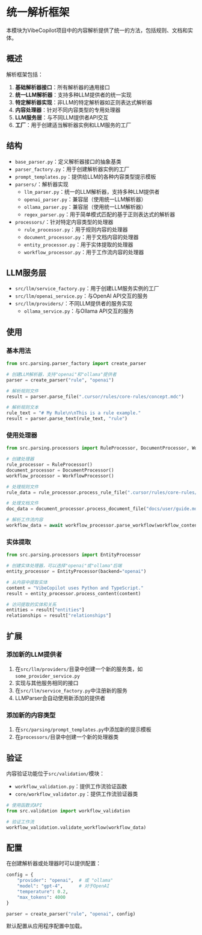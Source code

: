 # 统一解析框架

本模块为VibeCopilot项目中的内容解析提供了统一的方法，包括规则、文档和实体。

## 概述

解析框架包括：

1. **基础解析器接口**：所有解析器的通用接口
2. **统一LLM解析器**：支持多种LLM提供者的统一实现
3. **特定解析器实现**：非LLM的特定解析器如正则表达式解析器
4. **内容处理器**：针对不同内容类型的专用处理器
5. **LLM服务层**：与不同LLM提供者API交互
6. **工厂**：用于创建适当解析器实例和LLM服务的工厂

## 结构

- `base_parser.py`：定义解析器接口的抽象基类
- `parser_factory.py`：用于创建解析器实例的工厂
- `prompt_templates.py`：提供给LLM的各种内容类型提示模板
- `parsers/`：解析器实现
  - `llm_parser.py`：统一的LLM解析器，支持多种LLM提供者
  - `openai_parser.py`：兼容层（使用统一LLM解析器）
  - `ollama_parser.py`：兼容层（使用统一LLM解析器）
  - `regex_parser.py`：用于简单模式匹配的基于正则表达式的解析器
- `processors/`：针对特定内容类型的处理器
  - `rule_processor.py`：用于规则内容的处理器
  - `document_processor.py`：用于文档内容的处理器
  - `entity_processor.py`：用于实体提取的处理器
  - `workflow_processor.py`：用于工作流内容的处理器

## LLM服务层

- `src/llm/service_factory.py`：用于创建LLM服务实例的工厂
- `src/llm/openai_service.py`：与OpenAI API交互的服务
- `src/llm/providers/`：不同LLM提供者的服务实现
  - `ollama_service.py`：与Ollama API交互的服务

## 使用

### 基本用法

```python
from src.parsing.parser_factory import create_parser

# 创建LLM解析器，支持"openai"和"ollama"提供者
parser = create_parser("rule", "openai")

# 解析规则文件
result = parser.parse_file(".cursor/rules/core-rules/concept.mdc")

# 解析规则文本
rule_text = "# My Rule\n\nThis is a rule example."
result = parser.parse_text(rule_text, "rule")
```

### 使用处理器

```python
from src.parsing.processors import RuleProcessor, DocumentProcessor, WorkflowProcessor

# 创建处理器
rule_processor = RuleProcessor()
document_processor = DocumentProcessor()
workflow_processor = WorkflowProcessor()

# 处理规则文件
rule_data = rule_processor.process_rule_file(".cursor/rules/core-rules/concept.mdc")

# 处理文档文件
doc_data = document_processor.process_document_file("docs/user/guide.md")

# 解析工作流内容
workflow_data = await workflow_processor.parse_workflow(workflow_content)
```

### 实体提取

```python
from src.parsing.processors import EntityProcessor

# 创建实体处理器，可以选择"openai"或"ollama"后端
entity_processor = EntityProcessor(backend="openai")

# 从内容中提取实体
content = "VibeCopilot uses Python and TypeScript."
result = entity_processor.process_content(content)

# 访问提取的实体和关系
entities = result["entities"]
relationships = result["relationships"]
```

## 扩展

### 添加新的LLM提供者

1. 在`src/llm/providers/`目录中创建一个新的服务类，如`some_provider_service.py`
2. 实现与其他服务相同的接口
3. 在`src/llm/service_factory.py`中注册新的服务
4. LLMParser会自动使用新添加的提供者

### 添加新的内容类型

1. 在`src/parsing/prompt_templates.py`中添加新的提示模板
2. 在`processors/`目录中创建一个新的处理器类

## 验证

内容验证功能位于`src/validation/`模块：

- `workflow_validation.py`：提供工作流验证函数
- `core/workflow_validator.py`：提供工作流验证器类

```python
# 使用函数式API
from src.validation import workflow_validation

# 验证工作流
workflow_validation.validate_workflow(workflow_data)
```

## 配置

在创建解析器或处理器时可以提供配置：

```python
config = {
    "provider": "openai",  # 或 "ollama"
    "model": "gpt-4",      # 对于OpenAI
    "temperature": 0.2,
    "max_tokens": 4000
}

parser = create_parser("rule", "openai", config)
```

默认配置从应用程序配置中加载。
